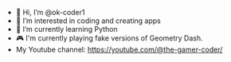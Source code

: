 - 👋 Hi, I’m @ok-coder1
- 👀 I’m interested in coding and creating apps
- 🌱 I’m currently learning Python
- 🎮 I'm currently playing fake versions of Geometry Dash.
- My Youtube channel: https://youtube.com/@the-gamer-coder/

<!---
ok-coder1/ok-coder1 is a ✨ special ✨ repository because its `README.md` (this file) appears on your GitHub profile.
You can click the Preview link to take a look at your changes.
--->
